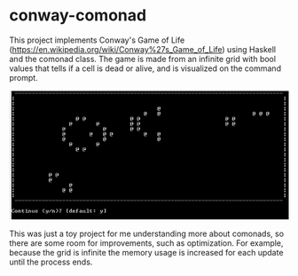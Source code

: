 # conway-comonad

This project implements Conway's Game of Life (https://en.wikipedia.org/wiki/Conway%27s_Game_of_Life) using Haskell and the comonad class. The game is made from an infinite grid with bool values that tells if a cell is dead or alive, and is visualized on the command prompt.

![conway-comonad demo](demo/demo.gif)

This was just a toy project for me understanding more about comonads, so there are some room for improvements, such as optimization. For example, because the grid is infinite the memory usage is increased for each update until the process ends.
